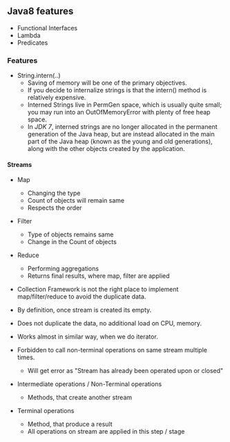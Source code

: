 ## Java8 features

 - Functional Interfaces
 - Lambda
 - Predicates
 
### Features
 - String.intern(..)
   - Saving of memory will be one of the primary objectives.
   - If you decide to internalize strings is that the intern() method is relatively expensive.
   - Interned Strings live in PermGen space, which is usually quite small; you may run into an OutOfMemoryError with plenty of free heap space.
   - In *JDK 7*, interned strings are no longer allocated in the permanent generation of the Java heap, but are instead allocated in the main part of the Java heap (known as the young and old generations), along with the other objects created by the application. 

#### Streams

 - Map 
   - Changing the type 
   - Count of objects will remain same
   - Respects the order

 - Filter
   - Type of objects remains same
   - Change in the Count of objects

 - Reduce
   - Performing aggregations
   - Returns final results, where map, filter are applied

 - Collection Framework is not the right place to implement map/filter/reduce to avoid the duplicate data.
 - By definition, once stream is created its empty.
 - Does not duplicate the data, no additional load on CPU, memory.
 - Works almost in similar way, when we do iterator.
 - Forbidden to call non-terminal operations on same stream multiple times.
   - Will get error as "Stream has already been operated upon or closed"

 - Intermediate operations / Non-Terminal operations
   - Methods, that create another stream

 - Terminal operations
   - Method, that produce a result
   - All operations on stream are applied in this step / stage
